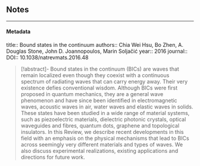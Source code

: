 ## Notes



---

#### Metadata
title:: Bound states in the continuum
authors:: Chia Wei Hsu, Bo Zhen, A. Douglas Stone, John D. Joannopoulos, Marin Soljačić
year:: 2016
journal:: 
DOI:: 10.1038/natrevmats.2016.48

> [!abstract]-
>Bound states in the continuum (BICs) are waves that remain localized even though they coexist with a continuous spectrum of radiating waves that can carry energy away. Their very existence defies conventional wisdom. Although BICs were first proposed in quantum mechanics, they are a general wave phenomenon and have since been identified in electromagnetic waves, acoustic waves in air, water waves and elastic waves in solids. These states have been studied in a wide range of material systems, such as piezoelectric materials, dielectric photonic crystals, optical waveguides and fibres, quantum dots, graphene and topological insulators. In this Review, we describe recent developments in this field with an emphasis on the physical mechanisms that lead to BICs across seemingly very different materials and types of waves. We also discuss experimental realizations, existing applications and directions for future work.

